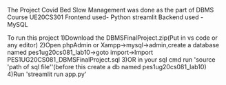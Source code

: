 The Project Covid Bed Slow Management was done as the part of DBMS Course UE20CS301
Frontend used- Python streamlit
Backend used - MySQL

To run this project 
1)Download the DBMSFinalProject.zip(Put in vs code or any editor)
2)Open phpAdmin or Xampp->mysql->admin,create a database named pes1ug20cs081_lab10->goto import->Import PES1UG20CS081_DBMSFinalProject.sql
3)OR in your sql cmd run 'source 'path of sql file''(before this create a db named pes1ug20cs081_lab10)
4)Run 'streamlit run app.py'
